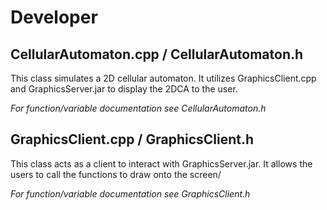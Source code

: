 # Developer
  
## CellularAutomaton.cpp / CellularAutomaton.h
This class simulates a 2D cellular automaton. It utilizes GraphicsClient.cpp and GraphicsServer.jar to display the 2DCA to the user.
  
*For function/variable documentation see CellularAutomaton.h*

## GraphicsClient.cpp / GraphicsClient.h
This class acts as a client to interact with GraphicsServer.jar. It allows the users to call the functions to draw onto the screen/
   
*For function/variable documentation see GraphicsClient.h*
